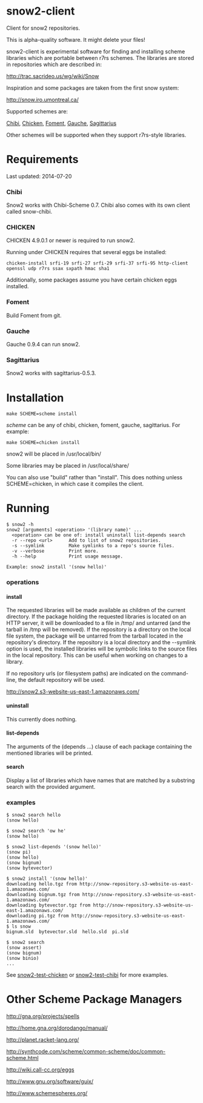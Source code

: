 snow2-client
============

Client for snow2 repositories.

This is alpha-quality software.  It might delete your files!

snow2-client is experimental software for finding and installing
scheme libraries which are portable between r7rs schemes.  The
libraries are stored in repositories which are described in:

  http://trac.sacrideo.us/wg/wiki/Snow

Inspiration and some packages are taken from the first snow system:

  http://snow.iro.umontreal.ca/

Supported schemes are:

<a href="http://code.google.com/p/chibi-scheme/">Chibi</a>,
<a href="http://call-cc.org/">Chicken</a>,
<a href="https://code.google.com/p/foment/">Foment</a>,
<a href="http://practical-scheme.net/gauche/">Gauche</a>,
<a href="https://bitbucket.org/ktakashi/sagittarius-scheme/wiki/Home">Sagittarius</a>



Other schemes will be supported when they support r7rs-style libraries.

Requirements
============

Last updated: 2014-07-20

### Chibi

Snow2 works with Chibi-Scheme 0.7.  Chibi also comes with its own client
called snow-chibi.

### CHICKEN

CHICKEN 4.9.0.1 or newer is required to run snow2.

Running under CHICKEN requires that several eggs be installed:

```
chicken-install srfi-19 srfi-27 srfi-29 srfi-37 srfi-95 http-client openssl udp r7rs ssax sxpath hmac sha1
```

Additionally, some packages assume you have certain chicken eggs installed.

### Foment

Build Foment from git.

### Gauche

Gauche 0.9.4 can run snow2.

### Sagittarius

Snow2 works with sagittarius-0.5.3.


Installation
============

```
make SCHEME=scheme install
```

*scheme* can be any of chibi, chicken, foment, gauche, sagittarius.  For example:

```
make SCHEME=chicken install
```

snow2 will be placed in /usr/local/bin/

Some libraries may be placed in /usr/local/share/

You can also use "build" rather than "install".  This does nothing unless
SCHEME=chicken, in which case it compiles the client.


Running
=======

```
$ snow2 -h
snow2 [arguments] <operation> '(library name)' ...
  <operation> can be one of: install uninstall list-depends search
  -r --repo <url>      Add to list of snow2 repositories.
  -s --symlink         Make symlinks to a repo's source files.
  -v --verbose         Print more.
  -h --help            Print usage message.

Example: snow2 install '(snow hello)'
```

### operations

#### install

The requested libraries will be made available as children of the
current directory.  If the package holding the requested libraries is
located on an HTTP server, it will be downloaded to a file in /tmp/
and untarred (and the tarball in /tmp will be removed).  If the
repository is a directory on the local file system, the package will
be untarred from the tarball located in the repository's directory.
If the repository is a local directory and the --symlink option is
used, the installed libraries will be symbolic links to the source
files in the local repository.  This can be useful when working on
changes to a library.

If no repository urls (or filesystem paths) are indicated on
the command-line, the default repository will be used.

  http://snow2.s3-website-us-east-1.amazonaws.com/

#### uninstall

This currently does nothing.

#### list-depends

The arguments of the (depends ...)  clause of each package containing
the mentioned libraries will be printed.

#### search

Display a list of libraries which have names that are matched by
a substring search with the provided argument.

### examples

```
$ snow2 search hello
(snow hello)
```

```
$ snow2 search 'ow he'
(snow hello)
```


```
$ snow2 list-depends '(snow hello)'
(snow pi)
(snow hello)
(snow bignum)
(snow bytevector)
```

```
$ snow2 install '(snow hello)'
downloading hello.tgz from http://snow-repository.s3-website-us-east-1.amazonaws.com/
downloading bignum.tgz from http://snow-repository.s3-website-us-east-1.amazonaws.com/
downloading bytevector.tgz from http://snow-repository.s3-website-us-east-1.amazonaws.com/
downloading pi.tgz from http://snow-repository.s3-website-us-east-1.amazonaws.com/
$ ls snow
bignum.sld  bytevector.sld  hello.sld  pi.sld
```

```
$ snow2 search
(snow assert)
(snow bignum)
(snow binio)
...

```

See <a href="https://github.com/sethalves/snow2-test-chicken">snow2-test-chicken</a> or <a href="https://github.com/sethalves/snow2-test-chibi">snow2-test-chibi</a> for more examples.

Other Scheme Package Managers
=============================

http://gna.org/projects/spells

http://home.gna.org/dorodango/manual/

http://planet.racket-lang.org/

http://synthcode.com/scheme/common-scheme/doc/common-scheme.html

http://wiki.call-cc.org/eggs

http://www.gnu.org/software/guix/

http://www.schemespheres.org/
